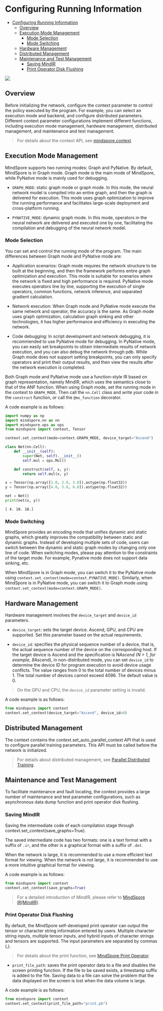 # Configuring Running Information

<!-- TOC -->

- [Configuring Running Information](#configuring-running-information)
    - [Overview](#overview)
    - [Execution Mode Management](#execution-mode-management)
        - [Mode Selection](#mode-selection)
        - [Mode Switching](#mode-switching)
    - [Hardware Management](#hardware-management)
    - [Distributed Management](#distributed-management)
    - [Maintenance and Test Management](#maintenance-and-test-management)
        - [Saving MindIR](#saving-mindir)
        - [Print Operator Disk Flushing](#print-operator-disk-flushing)

<!-- /TOC -->

<a href="https://gitee.com/mindspore/docs/blob/r1.5/docs/mindspore/programming_guide/source_en/context.md" target="_blank"><img src="https://gitee.com/mindspore/docs/raw/r1.5/resource/_static/logo_source_en.png"></a>

## Overview

Before initializing the network, configure the context parameter to control the policy executed by the program. For example, you can select an execution mode and backend, and configure distributed parameters. Different context parameter configurations implement different functions, including execution mode management, hardware management, distributed management, and maintenance and test management.

> For details about the context API, see [mindspore.context](https://www.mindspore.cn/docs/api/en/r1.5/api_python/mindspore.context.html).

## Execution Mode Management

MindSpore supports two running modes: Graph and PyNative. By default, MindSpore is in Graph mode. Graph mode is the main mode of MindSpore, while PyNative mode is mainly used for debugging.

- `GRAPH_MODE`: static graph mode or graph mode. In this mode, the neural network model is compiled into an entire graph, and then the graph is delivered for execution. This mode uses graph optimization to improve the running performance and facilitates large-scale deployment and cross-platform running.

- `PYNATIVE_MODE`: dynamic graph mode. In this mode, operators in the neural network are delivered and executed one by one, facilitating the compilation and debugging of the neural network model.

### Mode Selection

You can set and control the running mode of the program. The main differences between Graph mode and PyNative mode are:

- Application scenarios: Graph mode requires the network structure to be built at the beginning, and then the framework performs entire graph optimization and execution. This mode is suitable for scenarios where the network is fixed and high performance is required. PyNative mode executes operators line by line, supporting the execution of single operators, common functions, network inference, and separated gradient calculation.

- Network execution: When Graph mode and PyNative mode execute the same network and operator, the accuracy is the same. As Graph mode uses graph optimization, calculation graph sinking and other technologies, it has higher performance and efficiency in executing the network.

- Code debugging: In script development and network debugging, it is recommended to use PyNative mode for debugging. In PyNative mode, you can easily set breakpoints to obtain intermediate results of network execution, and you can also debug the network through pdb. While Graph mode does not support setting breakpoints, you can only specify operators and print their output results, and then view the results after the network execution is completed.

Both Graph mode and PyNative mode use a function-style IR based on graph representation, namely MindIR, which uses the semantics close to that of the ANF function. When using Graph mode, set the running mode in the context to `GRAPH_MODE`. Then call the `nn.Cell` class and write your code in the `construct` function, or call the `@ms_function` decorator.

A code example is as follows:

```python
import numpy as np
import mindspore.nn as nn
import mindspore.ops as ops
from mindspore import context, Tensor

context.set_context(mode=context.GRAPH_MODE, device_target="Ascend")

class Net(nn.Cell):
    def __init__(self):
        super(Net, self).__init__()
        self.mul = ops.Mul()

    def construct(self, x, y):
        return self.mul(x, y)

x = Tensor(np.array([1.0, 2.0, 3.0]).astype(np.float32))
y = Tensor(np.array([4.0, 5.0, 6.0]).astype(np.float32))

net = Net()
print(net(x, y))
```

```text
[ 4. 10. 18.]
```

### Mode Switching

MindSpore provides an encoding mode that unifies dynamic and static graphs, which greatly improves the compatibility between static and dynamic graphs. Instead of developing multiple sets of code, users can switch between the dynamic and static graph modes by changing only one line of code. When switching modes, please pay attention to the constraints of the target mode. For example, Pynative mode does not support data sinking, etc.

When MindSpore is in Graph mode, you can switch it to the PyNative mode using `context.set_context(mode=context.PYNATIVE_MODE)`. Similarly, when MindSpore is in PyNative mode, you can switch it to Graph mode using `context.set_context(mode=context.GRAPH_MODE)`.

## Hardware Management

Hardware management involves the `device_target` and `device_id` parameters.

- `device_target`: sets the target device. Ascend, GPU, and CPU are supported. Set this parameter based on the actual requirements.

- `device_id`: specifies the physical sequence number of a device, that is, the actual sequence number of the device on the corresponding host. If the target device is Ascend and the specification is N*Ascend (N > 1, for example, 8*Ascend), in non-distributed mode, you can set `device_id` to determine the device ID for program execution to avoid device usage conflicts. The value ranges from 0 to the total number of devices minus 1. The total number of devices cannot exceed 4096. The default value is 0.

> On the GPU and CPU, the `device_id` parameter setting is invalid.

A code example is as follows:

```python
from mindspore import context
context.set_context(device_target="Ascend", device_id=6)
```

## Distributed Management

The context contains the context.set_auto_parallel_context API that is used to configure parallel training parameters. This API must be called before the network is initialized.

> For details about distributed management, see [Parallel Distributed Training](https://www.mindspore.cn/docs/programming_guide/en/r1.5/auto_parallel.html).

## Maintenance and Test Management

To facilitate maintenance and fault locating, the context provides a large number of maintenance and test parameter configurations, such as asynchronous data dump function and print operator disk flushing.

### Saving MindIR

Saving the intermediate code of each compilation stage through context.set_context(save_graphs=True).

The saved intermediate code has two formats: one is a text format with a suffix of `.ir`, and the other is a graphical format with a suffix of `.dot`.

When the network is large, it is recommended to use a more efficient text format for viewing. When the network is not large, it is recommended to use a more intuitive graphical format for viewing.

A code example is as follows:

```python
from mindspore import context
context.set_context(save_graphs=True)
```

> For a detailed introduction of MindIR, please refer to [MindSpore IR(MindIR)](https://www.mindspore.cn/docs/programming_guide/en/r1.5/design/mindir.html).

### Print Operator Disk Flushing

By default, the MindSpore self-developed print operator can output the tensor or character string information entered by users. Multiple character string inputs, multiple tensor inputs, and hybrid inputs of character strings and tensors are supported. The input parameters are separated by commas (,).

> For details about the print function, see [MindSpore Print Operator](https://www.mindspore.cn/docs/programming_guide/en/r1.5/custom_debugging_info.html#mindspore-print-operator).

- `print_file_path`: saves the print operator data to a file and disables the screen printing function. If the file to be saved exists, a timestamp suffix is added to the file. Saving data to a file can solve the problem that the data displayed on the screen is lost when the data volume is large.

A code example is as follows:

```python
from mindspore import context
context.set_context(print_file_path="print.pb")
```
